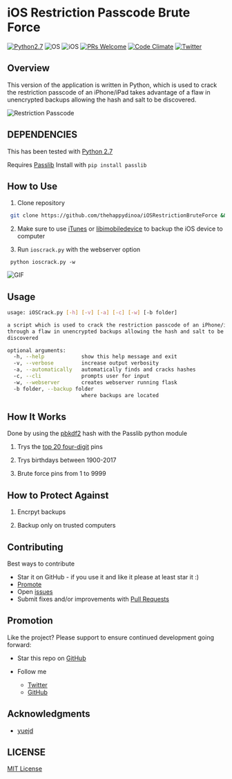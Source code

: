 # iOS Restriction Passcode Brute Force

[![Python2.7](https://img.shields.io/badge/Python-2.7-orange.svg?style=flat-square)](https://www.python.org/downloads/release/python-2714/) ![OS](https://img.shields.io/badge/Works%20On-Linux%20|%20macOS%20|%20Windows%20-green.svg?style=flat-square) ![iOS](https://img.shields.io/badge/Tested%20On%20iOS-9.3.5%20|%2010.0.1%20|%2011.2.1-green.svg?style=flat-square) [![PRs Welcome](https://img.shields.io/badge/PRs-welcome-brightgreen.svg?style=flat-square)](http://makeapullrequest.com) [![Code Climate](https://img.shields.io/codeclimate/maintainability/thehappydinoa/iOSRestrictionBruteForce.svg?style=flat-square)](https://codeclimate.com/github/thehappydinoa/iOSRestrictionBruteForce) [![Twitter](https://img.shields.io/twitter/follow/thehappydinoa.svg?style=flat-square&label=Follow%20Me)](https://twitter.com/thehappydinoa)

## Overview

This version of the application is written in Python, which is used to crack the restriction passcode of an iPhone/iPad takes advantage of a flaw in unencrypted backups allowing the hash and salt to be discovered.

![Restriction Passcode](docs/ios-restrictions.jpeg)

## DEPENDENCIES

This has been tested with [Python 2.7](https://www.python.org/downloads/release/python-2714/)

Requires [Passlib](https://passlib.readthedocs.io/en/stable/) Install with `pip install passlib`

## How to Use

1. Clone repository

  ```bash
   git clone https://github.com/thehappydinoa/iOSRestrictionBruteForce && cd iOSRestrictionBruteForce
  ```

2. Make sure to use [iTunes](https://www.apple.com/itunes/download/) or [libimobiledevice](https://github.com/libimobiledevice/libimobiledevice) to backup the iOS device to computer

3. Run `ioscrack.py` with the webserver option

  ```
   python ioscrack.py -w
  ```

![GIF](docs/ioscrack.gif)

## Usage

```bash
usage: iOSCrack.py [-h] [-v] [-a] [-c] [-w] [-b folder]

a script which is used to crack the restriction passcode of an iPhone/iPad
through a flaw in unencrypted backups allowing the hash and salt to be
discovered

optional arguments:
  -h, --help            show this help message and exit
  -v, --verbose         increase output verbosity
  -a, --automatically   automatically finds and cracks hashes
  -c, --cli             prompts user for input
  -w, --webserver       creates webserver running flask
  -b folder, --backup folder
                        where backups are located
```

## How It Works

Done by using the [pbkdf2](http://www.ietf.org/rfc/rfc2898.txt) hash with the Passlib python module

1. Trys the [top 20 four-digit](http://www.datagenetics.com/blog/september32012/index.html) pins

2. Trys birthdays between 1900-2017

3. Brute force pins from 1 to 9999

## How to Protect Against

1. Encrpyt backups

2. Backup only on trusted computers

## Contributing

Best ways to contribute

- Star it on GitHub - if you use it and like it please at least star it :)
- [Promote](#promotion)
- Open [issues](https://github.com/thehappydinoa/iOSRestrictionBruteForce/issues)
- Submit fixes and/or improvements with [Pull Requests](http://makeapullrequest.com)

## Promotion

Like the project? Please support to ensure continued development going forward:

- Star this repo on [GitHub](action:files#disambiguate)
- Follow me

  - [Twitter](https://twitter.com/thehappydinoa)
  - [GitHub](https://github.com/thehappydinoa)

## Acknowledgments

- [yuejd](https://github.com/yuejd)

## LICENSE

[MIT License](LICENSE)
